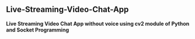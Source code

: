 ## Live-Streaming-Video-Chat-App
**Live Streaming Video Chat App without voice using cv2 module of Python and Socket Programming** 









